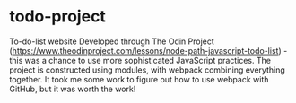 # todo-project
To-do-list website
Developed through The Odin Project (https://www.theodinproject.com/lessons/node-path-javascript-todo-list) - this was a chance to 
use more sophisticated JavaScript practices. The project is constructed using modules, with webpack combining everything together.
It took me some work to figure out how to use webpack with GitHub, but it was worth the work!
